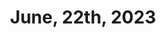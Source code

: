 ---
title: June, 22th, 2023
layout: post
post-image: https://th.bing.com/th/id/OIP.EwIbMnlr7X44YOEBmxWBIQHaE7?pid=ImgDet&rs=1
description: What I did on June, 22st, 2023
tags:
- Teamwork
- Tour
- Work
---